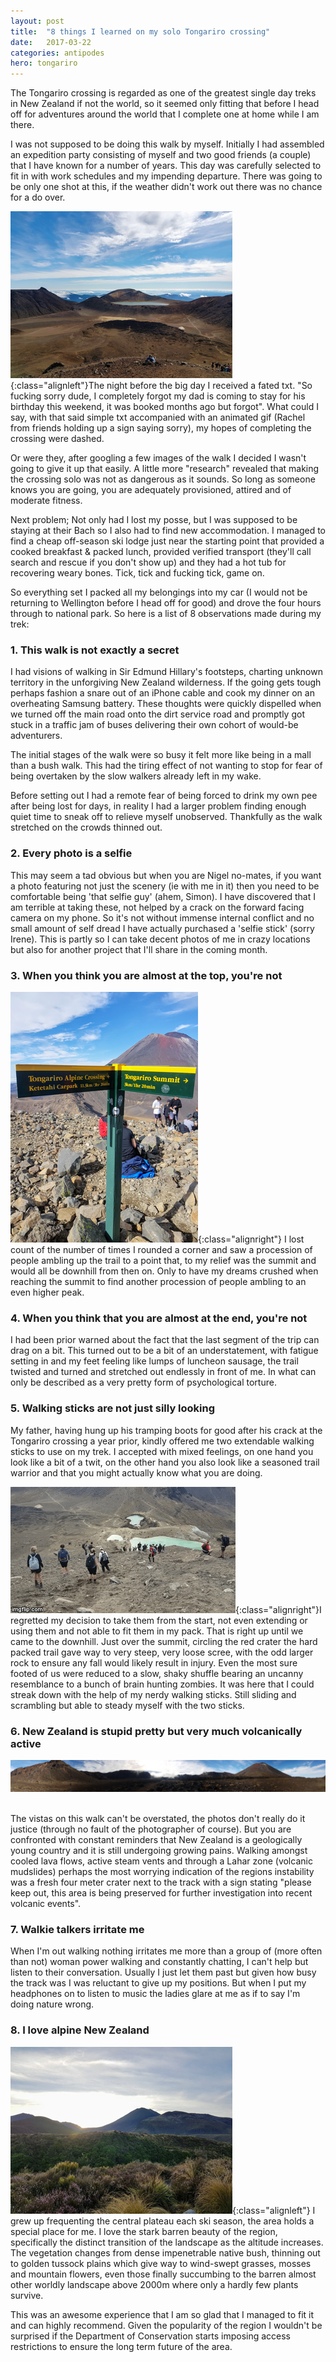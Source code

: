 ```yaml
---
layout: post
title:  "8 things I learned on my solo Tongariro crossing"
date:   2017-03-22
categories: antipodes
hero: tongariro
---
```

The Tongariro crossing is regarded as one of the greatest single day treks in New Zealand if not the world, so it seemed only fitting that before I head off for adventures around the world that I complete one at home while I am there.

I was not supposed to be doing this walk by myself. Initially I had assembled an expedition party consisting of myself and two good friends (a couple) that I have known for a number of years. This day was carefully selected to fit in with work schedules and my impending departure. There was going to be only one shot at this, if the weather didn't work out there was no chance for a do over.

![A view from the top](/assets/img/posts/tongariro_top.png){:class="alignleft"}The night before the big day I received a fated txt. "So fucking sorry dude, I completely forgot my dad is coming to stay for his birthday this weekend, it was booked months ago but forgot". What could I say, with that said simple txt accompanied with an animated gif (Rachel from friends holding up a sign saying sorry), my hopes of completing the crossing were dashed.

Or were they, after googling a few images of the walk I decided I wasn't going to give it up that easily. A little more "research" revealed that making the crossing solo was not as dangerous as it sounds. So long as someone knows you are going, you are adequately provisioned, attired and of moderate fitness.

Next problem; Not only had I lost my posse, but I was supposed to be staying at their Bach so I also had to find new accommodation. I managed to find a cheap off-season ski lodge just near the starting point that provided a cooked breakfast & packed lunch, provided verified transport (they'll call search and rescue if you don't show up) and they had a hot tub for recovering weary bones. Tick, tick and fucking tick, game on.

So everything set I packed all my belongings into my car (I would not be returning to Wellington before I head off for good) and drove the four hours through to national park. So here is a list of 8 observations made during my trek:

### 1. This walk is not exactly a secret

I had visions of walking in Sir Edmund Hillary's footsteps, charting unknown territory in the unforgiving New Zealand wilderness. If the going gets tough perhaps fashion a snare out of an iPhone cable and cook my dinner on an overheating Samsung battery. These thoughts were quickly dispelled when we turned off the main road onto the dirt service road and promptly got stuck in a traffic jam of buses delivering their own cohort of would-be adventurers.

The initial stages of the walk were so busy it felt more like being in a mall than a bush walk. This had the tiring effect of not wanting to stop for fear of being overtaken by the slow walkers already left in my wake.

Before setting out I had a remote fear of being forced to drink my own pee after being lost for days, in reality I had a larger problem finding enough quiet time to sneak off to relieve myself unobserved. Thankfully as the walk stretched on the crowds thinned out.

### 2. Every photo is a selfie

This may seem a tad obvious but when you are Nigel no-mates, if you want a photo featuring not just the scenery (ie with me in it) then you need to be comfortable being 'that selfie guy' (ahem, Simon). I have discovered that I am terrible at taking these, not helped by a crack on the forward facing camera on my phone. So it's not without immense internal conflict and no small amount of self dread I have actually purchased a 'selfie stick' (sorry Irene). This is partly so I can take decent photos of me in crazy locations but also for another project that I'll share in the coming month.

### 3. When you think you are almost at the top, you're not

![DOC Signs lie](/assets/img/posts/doc_sign.png){:class="alignright"} I lost count of the number of times I rounded a corner and saw a procession of people ambling up the trail to a point that, to my relief was the summit and would all be downhill from then on. Only to have my dreams crushed when reaching the summit to find another procession of people ambling to an even higher peak.

### 4. When you think that you are almost at the end, you're not

I had been prior warned about the fact that the last segment of the trip can drag on a bit. This turned out to be a bit of an understatement, with fatigue setting in and my feet feeling like lumps of luncheon sausage, the trail twisted and turned and stretched out endlessly in front of me. In what can only be described as a very pretty form of psychological torture.


### 5. Walking sticks are not just silly looking

My father, having hung up his tramping boots for good after his crack at the Tongariro crossing a year prior, kindly offered me two extendable walking sticks to use on my trek. I accepted with mixed feelings, on one hand you look like a bit of a twit, on the other hand you also look like a seasoned trail warrior and that you might actually know what you are doing.

![Braaaaaaaiiiiinnnnssss!!!](/assets/img/posts/zombies.gif){:class="alignright"}I regretted my decision to take them from the start, not even extending or using them and not able to fit them in my pack. That is right up until we came to the downhill. Just over the summit, circling the red crater the hard packed trail gave way to very steep, very loose scree, with the odd larger rock to ensure any fall would likely result in injury. Even the most sure footed of us were reduced to a slow, shaky shuffle bearing an uncanny resemblance to a bunch of brain hunting zombies. It was here that I could streak down with the help of my nerdy walking sticks. Still sliding and scrambling but able to steady myself with the two sticks.

### 6. New Zealand is stupid pretty but very much volcanically active

<div class="panorama">
    <img src="/assets/img/posts/tongariro_pano.png" alt="" title="" />
</div>
<br />

The vistas on this walk can't be overstated, the photos don't really do it justice (through no fault of the photographer of course). But you are confronted with constant reminders that New Zealand is a geologically young country and it is still undergoing growing pains. Walking amongst cooled lava flows, active steam vents and through a Lahar zone (volcanic mudslides) perhaps the most worrying indication of the regions instability was a fresh four meter crater next to the track with a sign stating "please keep out, this area is being preserved for further investigation into recent volcanic events".

### 7. Walkie talkers irritate me

When I'm out walking nothing irritates me more than a group of (more often than not) woman power walking and constantly chatting, I can't help but listen to their conversation. Usually I just let them past but given how busy the track was I was reluctant to give up my positions. But when I put my headphones on to listen to music the ladies glare at me as if to say I'm doing nature wrong.

### 8. I love alpine New Zealand

![Pretty New Zealand Alpine flora](/assets/img/posts/tongariro_start.png){:class="alignleft"} I grew up frequenting the central plateau each ski season, the area holds a special place for me. I love the stark barren beauty of the region, specifically the distinct transition of the landscape as the altitude increases. The vegetation changes from dense impenetrable native bush, thinning out to golden tussock plains which give way to wind-swept grasses, mosses and mountain flowers, even those finally succumbing to the barren almost other worldly landscape above 2000m where only a hardly few plants survive.

This was an awesome experience that I am so glad that I managed to fit it and can highly recommend. Given the popularity of the region I wouldn't be surprised if the Department of Conservation starts imposing access restrictions to ensure the long term future of the area.

